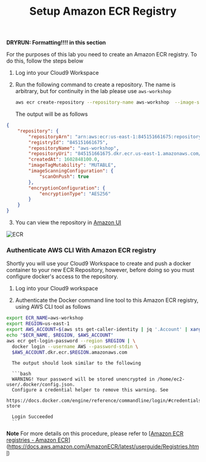 ﻿---
title: "Setup Amazon ECR Registry"
chapter: false
weight: 30
---

**DRYRUN: Formatting!!!! in this section**

For the purposes of this lab you need to create an Amazon ECR registry. To do this, follow the steps below

1. Log into your Cloud9 Workspace

2. Run the following command to create a repository. The name is arbitrary, but for continuity in the lab please use `aws-workshop`

      ```sh
      aws ecr create-repository --repository-name aws-workshop  --image-scanning-configuration scanOnPush=true
      ```

      The output will be as follows

```JSON
{
    "repository": {
        "repositoryArn": "arn:aws:ecr:us-east-1:845151661675:repository/aws-workshop",
        "registryId": "845151661675",
        "repositoryName": "aws-workshop",
        "repositoryUri": "845151661675.dkr.ecr.us-east-1.amazonaws.com/aws-workshop",
        "createdAt": 1602848100.0,
        "imageTagMutability": "MUTABLE",
        "imageScanningConfiguration": {
            "scanOnPush": true
        },
        "encryptionConfiguration": {
            "encryptionType": "AES256"
        }
    }
}
```

3. You can view the repository in [Amazon UI](https://console.aws.amazon.com/ecr/repositories?region=us-east-1)

![ECR](/images/30_module_1/Amazon_ECR01.png)

### Authenticate AWS CLI With Amazon ECR registry

Shortly you will use your Cloud9 Workspace to create and push a docker container to your new ECR Repository, however, before doing so you must configure docker's access to the repository.

1. Log into your Cloud9 workspace

2. Authenticate the Docker command line tool to this Amazon ECR registry, using AWS CLI tool as follows

```bash
export ECR_NAME=aws-workshop
export REGION=us-east-1
export AWS_ACCOUNT=$(aws sts get-caller-identity | jq '.Account' | xargs)
echo "$ECR_NAME, $REGION, $AWS_ACCOUNT"
aws ecr get-login-password --region $REGION | \
  docker login --username AWS --password-stdin \
  $AWS_ACCOUNT.dkr.ecr.$REGION.amazonaws.com
```

      The output should look similar to the following

      ```bash
      WARNING! Your password will be stored unencrypted in /home/ec2-user/.docker/config.json.
      Configure a credential helper to remove this warning. See
      https://docs.docker.com/engine/reference/commandline/login/#credentials-store

      Login Succeeded
      ```


**Note** For more details on this procedure, please refer to [[Amazon ECR registries - Amazon ECR](https://docs.aws.amazon.com/AmazonECR/latest/userguide/Registries.html)](https://docs.aws.amazon.com/AmazonECR/latest/userguide/Registries.html)
